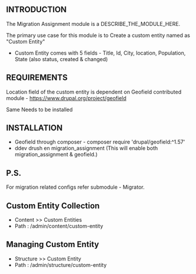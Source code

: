 ## INTRODUCTION

The Migration Assignment module is a DESCRIBE_THE_MODULE_HERE.

The primary use case for this module is to Create a custom entity named as "Custom Entity"

- Custom Entity comes with 5 fields - Title, Id, City, location, Population, State (also status, created & changed)

## REQUIREMENTS

Location field of the custom entity is dependent on Geofield contributed module - https://www.drupal.org/project/geofield

Same Needs to be installed 

## INSTALLATION
 - Geofield through composer - composer require 'drupal/geofield:^1.57'
 - ddev drush en migration_assignment (This will enable both migration_assignment & geofield.)

## P.S.
For migration related configs refer submodule - Migrator.

## Custom Entity Collection
- Content >> Custom Entities
- Path : /admin/content/custom-entity

## Managing Custom Entity
- Structure >> Custom Entity
- Path : /admin/structure/custom-entity
